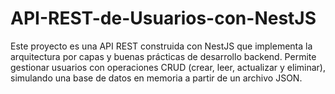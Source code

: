# API-REST-de-Usuarios-con-NestJS
Este proyecto es una API REST construida con NestJS que implementa la arquitectura por capas y buenas prácticas de desarrollo backend. Permite gestionar usuarios con operaciones CRUD (crear, leer, actualizar y eliminar), simulando una base de datos en memoria a partir de un archivo JSON.
